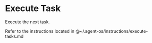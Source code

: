 # Execute Task

Execute the next task.

Refer to the instructions located in @~/.agent-os/instructions/execute-tasks.md
